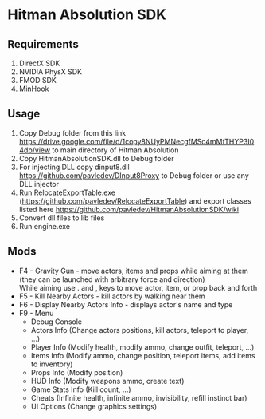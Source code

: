 # Hitman Absolution SDK

## Requirements
 1. DirectX SDK
 2. NVIDIA PhysX SDK
 3. FMOD SDK
 4. MinHook

## Usage
 1. Copy Debug folder from this link https://drive.google.com/file/d/1copy8NUyPMNecgfMSc4mMtTHYP3I04db/view to main directory of Hitman Absolution
 2. Copy HitmanAbsolutionSDK.dll to Debug folder
 3. For injecting DLL copy dinput8.dll https://github.com/pavledev/DInput8Proxy to Debug folder or use any DLL injector
 4. Run RelocateExportTable.exe (https://github.com/pavledev/RelocateExportTable) and export classes listed here https://github.com/pavledev/HitmanAbsolutionSDK/wiki
 5. Convert dll files to lib files
 6. Run engine.exe

## Mods
- F4 - Gravity Gun - move actors, items and props while aiming at them (they can be launched with arbitrary force and direction)\
While aiming use . and , keys to move actor, item, or prop back and forth
- F5 - Kill Nearby Actors - kill actors by walking near them
- F6 - Display Nearby Actors Info - displays actor's name and type
- F9 - Menu
  - Debug Console
  - Actors Info (Change actors positions, kill actors, teleport to player, ...)
  - Player Info (Modify health, modify ammo, change outfit, teleport, ...)
  - Items Info (Modify ammo, change position, teleport items, add items to inventory)
  - Props Info (Modify position)
  - HUD Info (Modify weapons ammo, create text)
  - Game Stats Info (Kill count, ...)
  - Cheats (Infinite health, infinite ammo, invisibility, refill instinct bar)
  - UI Options (Change graphics settings)
